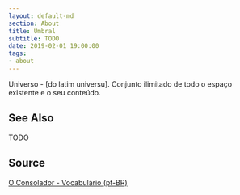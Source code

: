 ```yaml
---
layout: default-md
section: About
title: Umbral
subtitle: TODO
date: 2019-02-01 19:00:00
tags:
- about
---
```


Universo - [do latim universu]. Conjunto ilimitado de todo o espaço existente e o seu conteúdo. 

## See Also
TODO

## Source
[O Consolador - Vocabulário (pt-BR)](http://www.oconsolador.com.br/linkfixo/vocabulario/principal.html)
